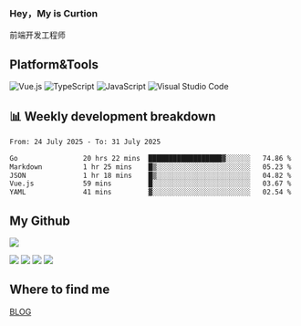### Hey，My is Curtion
前端开发工程师
## Platform&Tools

![Vue.js](https://img.shields.io/badge/-Vue.js-4FC08D?style=flat-square&logo=Vue.js&logoColor=white)
![TypeScript](https://img.shields.io/badge/-TypeScript-007ACC?style=flat-square&logo=typescript&logoColor=white)
![JavaScript](https://img.shields.io/badge/-JavaScript-F7DF1E?style=flat-square&logo=javascript&logoColor=black)
![Visual Studio Code](https://img.shields.io/badge/-VSCode-007ACC?style=flat-square&logo=Visual-Studio-Code&logoColor=white)

## 📊 Weekly development breakdown

<!--START_SECTION:waka-->

```txt
From: 24 July 2025 - To: 31 July 2025

Go                20 hrs 22 mins  ██████████████████▓░░░░░░   74.86 %
Markdown          1 hr 25 mins    █▒░░░░░░░░░░░░░░░░░░░░░░░   05.23 %
JSON              1 hr 18 mins    █▒░░░░░░░░░░░░░░░░░░░░░░░   04.82 %
Vue.js            59 mins         █░░░░░░░░░░░░░░░░░░░░░░░░   03.67 %
YAML              41 mins         ▓░░░░░░░░░░░░░░░░░░░░░░░░   02.54 %
```

<!--END_SECTION:waka-->

## My Github

![](http://github-profile-summary-cards.vercel.app/api/cards/profile-details?username=curtion&theme=nord_bright)

![](http://github-profile-summary-cards.vercel.app/api/cards/stats?username=curtion&theme=nord_bright)
![](http://github-profile-summary-cards.vercel.app/api/cards/productive-time?username=curtion&theme=nord_bright&utcOffset=8)
![](http://github-profile-summary-cards.vercel.app/api/cards/repos-per-language?username=curtion&theme=nord_bright)
![](http://github-profile-summary-cards.vercel.app/api/cards/most-commit-language?username=curtion&theme=nord_bright)

## Where to find me

[BLOG](https://blog.3gxk.net)
